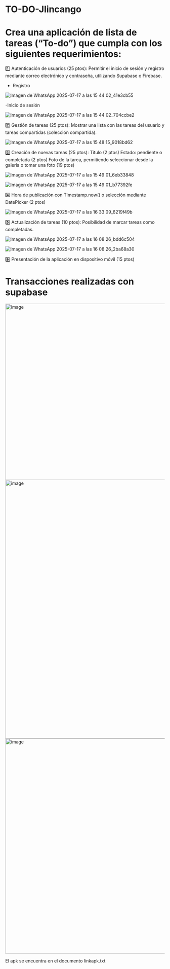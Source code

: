 # TO-DO-Jlincango

# Crea una aplicación de lista de tareas (“To-do”) que cumpla con los siguientes requerimientos:

1️⃣ Autenticación de usuarios (25 ptos): Permitir el inicio de sesión y registro mediante correo electrónico y contraseña, utilizando Supabase o Firebase.

- Registro

![Imagen de WhatsApp 2025-07-17 a las 15 44 02_41e3cb55](https://github.com/user-attachments/assets/1a59e9ff-6d1f-4ca8-ac84-b0122def69bb)

-Inicio de sesión

![Imagen de WhatsApp 2025-07-17 a las 15 44 02_704ccbe2](https://github.com/user-attachments/assets/87c8b14d-5391-4d9c-969a-2175bc21c27a)


2️⃣ Gestión de tareas (25 ptos): Mostrar una lista con las tareas del usuario y tareas compartidas (colección compartida).

![Imagen de WhatsApp 2025-07-17 a las 15 48 15_9018bd62](https://github.com/user-attachments/assets/4d96597f-12ab-4425-ad3b-bf5c6a578704)


3️⃣ Creación de nuevas tareas (25 ptos):
Título (2 ptos)
Estado: pendiente o completada (2 ptos)
Foto de la tarea, permitiendo seleccionar desde la galería o tomar una foto (19 ptos)

![Imagen de WhatsApp 2025-07-17 a las 15 49 01_6eb33848](https://github.com/user-attachments/assets/ec78e3d5-6c59-4d66-938d-6c6cf6b3f675)

![Imagen de WhatsApp 2025-07-17 a las 15 49 01_b77392fe](https://github.com/user-attachments/assets/5f21b4bf-fafc-4d60-8b9e-0f81aa538878)

4️⃣ Hora de publicación con Timestamp.now() o selección mediante DatePicker (2 ptos)

![Imagen de WhatsApp 2025-07-17 a las 16 33 09_6219f49b](https://github.com/user-attachments/assets/fa2dac77-3b0c-4375-91aa-2566e2d2d997)


5️⃣ Actualización de tareas (10 ptos): Posibilidad de marcar tareas como completadas.

![Imagen de WhatsApp 2025-07-17 a las 16 08 26_bdd6c504](https://github.com/user-attachments/assets/9fc04345-70c8-4990-ba75-ede464ac6f7d)

![Imagen de WhatsApp 2025-07-17 a las 16 08 26_2ba68a30](https://github.com/user-attachments/assets/0d7b8480-5d23-4d32-82f3-969330c37000)


6️⃣ Presentación de la aplicación en dispositivo móvil (15 ptos)



# Transacciones realizadas con supabase

<img width="1909" height="556" alt="image" src="https://github.com/user-attachments/assets/a364a30a-b48b-49aa-8c4f-032ca0a161a3" />

<img width="1834" height="816" alt="image" src="https://github.com/user-attachments/assets/d58561a5-f0b4-40a1-b65c-e950b548da71" />

<img width="1862" height="679" alt="image" src="https://github.com/user-attachments/assets/b80c4b9a-562d-4083-95f4-713b2ab52e4c" />

El apk se encuentra en el documento linkapk.txt

